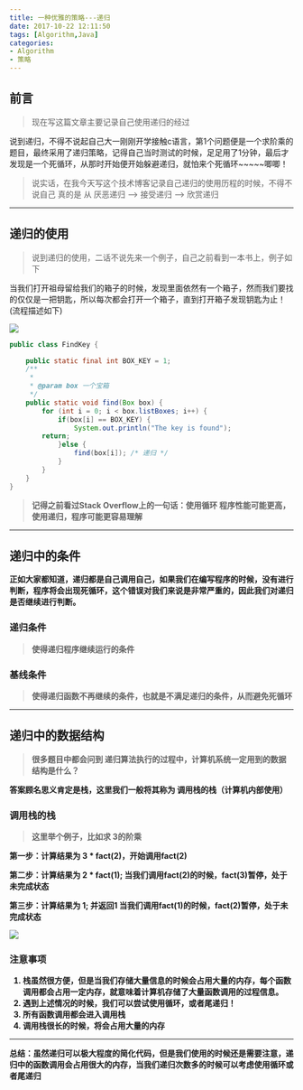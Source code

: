 ```yaml
---
title: 一种优雅的策略---递归
date: 2017-10-22 12:11:50
tags: [Algorithm,Java]
categories:
- Algorithm
- 策略
---
```

## 前言
> 现在写这篇文章主要记录自己使用递归的经过

说到递归，不得不说起自己大一刚刚开学接触c语言，第1个问题便是一个求阶乘的题目，最终采用了递归策略，记得自己当时测试的时候，足足用了1分钟，最后才发现是一个死循环，从那时开始便开始躲避递归，就怕来个死循环~~~~~唧唧！


> 说实话，在我今天写这个技术博客记录自己递归的使用历程的时候，不得不说自己 真的是 从 厌恶递归 --> 接受递归 --> 欣赏递归


-------

## 递归的使用
> 说到递归的使用，二话不说先来一个例子，自己之前看到一本书上，例子如下

当我们打开祖母留给我们的箱子的时候，发现里面依然有一个箱子，然而我们要找的仅仅是一把钥匙，所以每次都会打开一个箱子，直到打开箱子发现钥匙为止！(流程描述如下)


<img src="http://on3w7gc9m.bkt.clouddn.com/00.png" />

```Java
public class FindKey {

	public static final int BOX_KEY = 1;
	/**
	 *
	 * @param box 一个宝箱
	 */
	public static void find(Box box) {
		for (int i = 0; i < box.listBoxes; i++) {
			if(box[i] == BOX_KEY) {
				System.out.println("The key is found");
        return;
			}else {
				find(box[i]); /* 递归 */
			}
		}
	}
}
```

> <strong> 记得之前看过Stack Overflow上的一句话：使用循环 程序性能可能更高，使用递归，程序可能更容易理解

-------

## 递归中的条件
正如大家都知道，递归都是自己调用自己，如果我们在编写程序的时候，没有进行判断，程序将会出现死循环，这个错误对我们来说是非常严重的，因此我们对递归是否继续进行判断。

<!-- more -->

### 递归条件
> 使得递归程序继续运行的条件

### 基线条件
> 使得递归函数不再继续的条件，也就是不满足递归的条件，从而避免死循环

------
## 递归中的数据结构
> 很多题目中都会问到 递归算法执行的过程中，计算机系统一定用到的数据结构是什么？

答案顾名思义肯定是栈，这里我们一般将其称为 调用栈的栈（计算机内部使用）

### 调用栈的栈
> 这里举个例子，比如求 3的阶乘

第一步：计算结果为 3 * fact(2)，开始调用fact(2)

第二步：计算结果为 2 * fact(1); <strong> 当我们调用fact(2)的时候，fact(3)暂停，处于未完成状态 </strong>

第三步：计算结果为 1; 并返回1 <strong> 当我们调用fact(1)的时候，fact(2)暂停，处于未完成状态 </strong>

<img src="http://on3w7gc9m.bkt.clouddn.com/01.png">

### 注意事项
1. 栈虽然很方便，但是当我们存储大量信息的时候会占用大量的内存，每个函数调用都会占用一定内存，就意味着计算机存储了大量函数调用的过程信息。
2. 遇到上述情况的时候，我们可以尝试使用循环，或者尾递归！
3. 所有函数调用都会进入调用栈
4. 调用栈很长的时候，将会占用大量的内存


-----------
总结：虽然递归可以极大程度的简化代码，但是我们使用的时候还是需要注意，递归中的函数调用会占用很大的内存，当我们递归次数多的时候可以考虑使用循环或者尾递归

